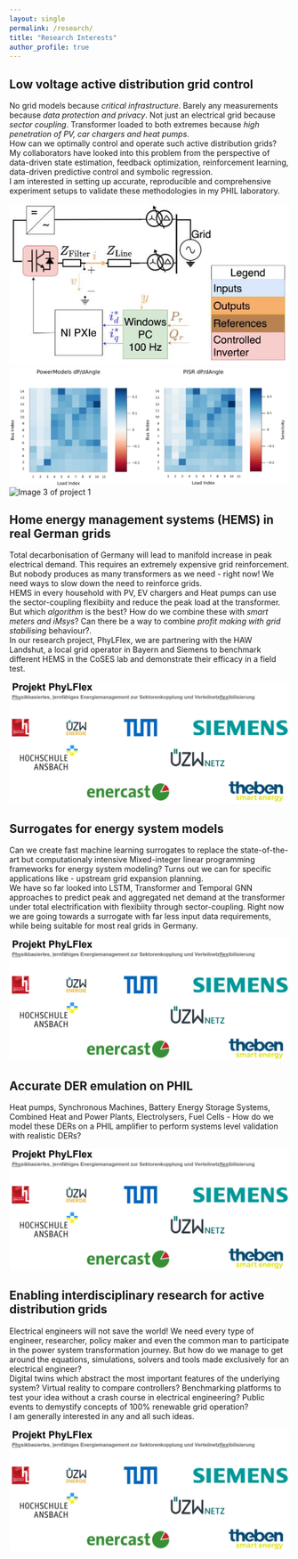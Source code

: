 ```yaml
---
layout: single
permalink: /research/
title: "Research Interests"
author_profile: true
---
```


<div class="research-container">

  <div class="research-section">
    <h2>Low voltage active distribution grid control</h2>
    <p>
      No grid models because <em>critical infrastructure</em>. Barely any measurements because <em>data protection and privacy</em>. Not just an electrical grid because <em>sector coupling</em>. Transformer loaded to both extremes because <em>high penetration of PV, car chargers and heat pumps</em>.<br>
      How can we optimally control and operate such active distribution grids? My collaborators have looked into this problem from the perspective of data-driven state estimation, feedback optimization, reinforcement learning, data-driven predictive control and symbolic regression. <br>
      I am interested in setting up accurate, reproducible and comprehensive experiment setups to validate these methodologies in my PHIL laboratory.
    </p>
    <div class="media-container">
      <img src="/assets/img/research/project1/image1.jpg" alt="Image 1 of project 1">
      <img src="/assets/img/research/project1/image2.jpg" alt="Image 2 of project 1">
      <img src="/assets/img/research/project1/image3.jpg" alt="Image 3 of project 1">
    </div>
  </div>

  <div class="research-section">
    <h2>Home energy management systems (HEMS) in real German grids</h2>
    <p>
      Total decarbonisation of Germany will lead to manifold increase in peak electrical demand. This requires an extremely expensive grid reinforcement. But nobody produces as many transformers as we need - right now! We need ways to slow down the need to reinforce grids. <br>
      HEMS in every household with PV, EV chargers and Heat pumps can use the sector-coupling flexibiity and reduce the peak load at the transformer. <br>
      But which <em>algorithm</em> is the best? How do we combine these with <em>smart meters and iMsys</em>? Can there be a way to combine <em>profit making with grid stabilising</em> behaviour?. <br>
      In our research project, PhyLFlex, we are partnering with the HAW Landshut, a local grid operator in Bayern and Siemens to benchmark different HEMS in the CoSES lab and demonstrate their efficacy in a field test. <br>
    </p>
    <div class="media-container">
      <img src="/assets/img/research/project2/image1.jpg" alt="A single, wider image for project 2">
    </div>
  </div>
  
  <div class="research-section">
    <h2>Surrogates for energy system models</h2>
    <p>
      Can we create fast machine learning surrogates to replace the state-of-the-art but computationaly intensive Mixed-integer linear programming frameworks for energy system modeling? Turns out we can for specific applications like - upstream grid expansion planning. <br>
      We have so far looked into LSTM, Transformer and Temporal GNN approaches to predict peak and aggregated net demand at the transformer under total electrification with flexibiity through sector-coupling. Right now we are going towards a surrogate with far less input data requirements, while being suitable for most real grids in Germany.
    </p>
    <div class="media-container">
      <img src="/assets/img/research/project2/image1.jpg" alt="A single, wider image for project 2">
    </div>
  </div>
  
  <div class="research-section">
    <h2>Accurate DER emulation on PHIL</h2>
    <p>
      Heat pumps, Synchronous Machines, Battery Energy Storage Systems, Combined Heat and Power Plants, Electrolysers, Fuel Cells - How do we model these DERs on a PHIL amplifier to perform systems level validation with realistic DERs?
    </p>
    <div class="media-container">
      <img src="/assets/img/research/project2/image1.jpg" alt="A single, wider image for project 2">
    </div>
  </div>
  
  <div class="research-section">
    <h2>Enabling interdisciplinary research for active distribution grids</h2>
    <p>
      Electrical engineers will not save the world! We need every type of engineer, researcher, policy maker and even the common man to participate in the power system transformation journey. But how do we manage to get around the equations, simulations, solvers and tools made exclusively for an electrical engineer? <br>
      Digital twins which abstract the most important features of the underlying system? Virtual reality to compare controllers? Benchmarking platforms to test your idea without a crash course in electrical engineering? Public events to demystify concepts of 100% renewable grid operation? <br>
      I am generally interested in any and all such ideas.
    </p>
    <div class="media-container">
      <img src="/assets/img/research/project2/image1.jpg" alt="A single, wider image for project 2">
    </div>
  </div>  

</div>